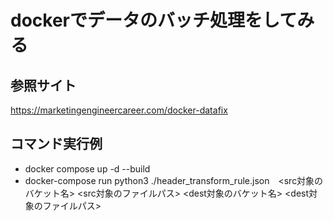 # dockerでデータのバッチ処理をしてみる

## 参照サイト
https://marketingengineercareer.com/docker-datafix

## コマンド実行例
- docker compose up -d --build
- docker-compose run python3 ./header_transform_rule.json　<src対象のバケット名> <src対象のファイルパス> <dest対象のバケット名> <dest対象のファイルパス>